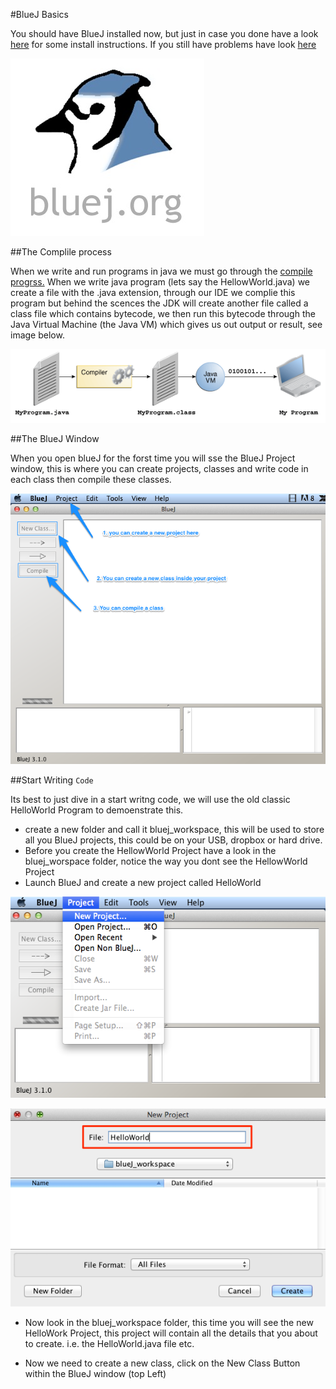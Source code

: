 #BlueJ Basics

You should have BlueJ installed now, but just in case you done have a look [here](http://www.bluej.org/download/install.html) for some install instructions. If you still have problems have look [here](http://www.bluej.org/faq.html)

![](img/01.png)

##The Complile process

When we write and run programs in java we must go through the [compile progrss.](http://www.oracle.com/technetwork/java/compile-136656.html) When we write java program (lets say the HellowWorld.java) we create a file with the .java extension, through our IDE we complie this program but behind the scences the JDK will create another file called a class file which contains bytecode, we then run this bytecode through the Java Virtual Machine (the Java VM) which gives us out output or result, see image below.

 ![](img/02.png)
 
 ##The BlueJ Window
 
 When you open blueJ for the forst time you will sse the BlueJ Project window, this is where you can create projects, classes and write code in each class then compile these classes.
 
  ![](img/09.png)

 ##Start Writing `Code`

 Its best to just dive in a start writng code, we will use the old classic HelloWorld Program to demoenstrate this.

- create a new folder and call it bluej_workspace, this will be used to store all you BlueJ projects, this could be on your USB, dropbox or hard drive.
- Before you create the HellowWorld Project have a look in the bluej_worspace folder, notice the way you dont see the HellowWorld Project
- Launch BlueJ and create a new project called HelloWorld

![](img/07.png)

![](img/08.png)
- Now look in the bluej_workspace folder, this time you will see the new HelloWork Project, this project will contain all the details that you about to create. i.e. the HelloWorld.java file etc.

- Now we need to create a new class, click on the New Class Button within the BlueJ window (top Left)

